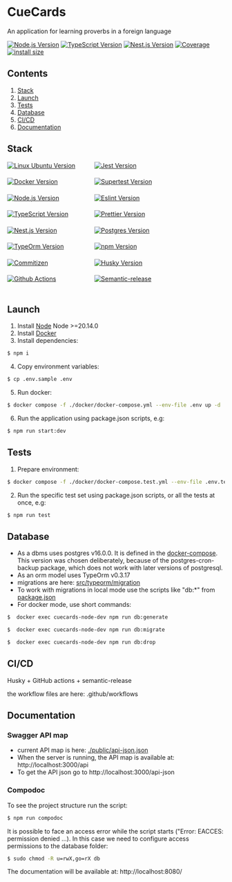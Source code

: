 # CueCards
<p style="display: block; width: 100%; text-align:left;">An application for learning proverbs in a foreign language</p>

<p style="display: block; width: 100%; text-align:left;">
  <a href="https://nodejs.org/en/about" target="_blank"><img src="https://img.shields.io/badge/Node.js-v18.16.0-blue?logo=nodedotjs" alt="Node.js Version" /></a>
  <a href="https://www.typescriptlang.org/" target="_blank"><img src="https://img.shields.io/badge/TypeScript-v4.7.4-blue?logo=typescript" alt="TypeScript Version" /></a>
  <a href="https://nestjs.com/" target="_blank"><img src="https://img.shields.io/badge/Nest.js-v9.4.2-blue?logo=nestjs" alt="Nest.js Version" /></a>
  <a href="" target="_blank"><img src="https://img.shields.io/badge/covarage-0%25-%2300c642?style=flat" alt="Coverage" /></a>
  <a href="" rel="nofollow"><img src="https://img.shields.io/badge/istall_size-0%20KB-%23ebdb32?style=flat" alt="install size"></a>
</p>

## Contents

1. [Stack](#Stack)
2. [Launch](#launch)
3. [Tests](#tests)
4. [Database](#tests)
5. [CI/CD](#cicd)
6. [Documentation](#documentation)

## Stack

<div>
    <div>
          <div style="display: flex; flex-wrap: wrap; height: 300px;">
            <div style="width: 40%; height: fit-content;"><a href="https://ubuntu.com/" target="_blank"><img src="https://img.shields.io/badge/Linux_Ubuntu-v22.04-blue?style=for-the-badge&logo=ubuntu" alt="Linux Ubuntu Version" /></a></div>
            <div style="width: 40%; height: fit-content;"><a href="https://jestjs.io/" target="_blank"><img src="https://img.shields.io/badge/Jest-v29.0.5-blue?style=for-the-badge&logo=jest" alt="Jest Version" /></a></div>
            <div style="width: 40%; height: fit-content;"><a href="https://www.docker.com/products/docker-desktop/" target="_blank"><img src="https://img.shields.io/badge/docker-v24.0.2-blue?style=for-the-badge&logo=docker" alt="Docker Version" /></a></div>
            <div style="width: 40%; height: fit-content;"><a href="https://www.npmjs.com/package/supertest" target="_blank"><img src="https://img.shields.io/badge/supertest-v6.1.3-blue?style=for-the-badge" alt="Supertest Version" /></a></div>
            <div style="width: 40%; height: fit-content;"><a href="https://nodejs.org/en/about" target="_blank"><img src="https://img.shields.io/badge/Node.js-v18.16.0-blue?style=for-the-badge&logo=nodedotjs" alt="Node.js Version" /></a></div>
            <div style="width: 40%; height: fit-content;"><a href="https://eslint.org/" target="_blank"><img src="https://img.shields.io/badge/eslint-v8.51.0-blue?style=for-the-badge&logo=eslint" alt="Eslint Version" /></a></div>
            <div style="width: 40%; height: fit-content;"><a href="https://www.typescriptlang.org/" target="_blank"><img src="https://img.shields.io/badge/TypeScript-v4.7.4-blue?style=for-the-badge&logo=typescript" alt="TypeScript Version" /></a></div>
            <div style="width: 40%; height: fit-content;"><a href="https://prettier.io/" target="_blank"><img src="https://img.shields.io/badge/prettier-v2.3.2-blue?style=for-the-badge&logo=prettier" alt="Prettier Version" /></a></div>
            <div style="width: 40%; height: fit-content;"><a href="https://nestjs.com/" target="_blank"><img src="https://img.shields.io/badge/Nest.js-v9.4.2-blue?style=for-the-badge&logo=nestjs" alt="Nest.js Version" /></a></div>
            <div style="width: 40%; height: fit-content;"><a href="https://www.postgresql.org/" target="_blank"><img src="https://img.shields.io/badge/postgresql-v14.0.0-blue?style=for-the-badge&logo=postgresql" alt="Postgres Version" /></a></div>
            <div style="width: 40%; height: fit-content;"><a href="https://typeorm.io/" target="_blank"><img src="https://img.shields.io/badge/typeorm-v0.3.17-blue?style=for-the-badge" alt="TypeOrm Version" /></a></div>
            <div style="width: 40%; height: fit-content;"><a href="https://www.npmjs.com/" target="_blank"><img src="https://img.shields.io/badge/npm-v9.5.1-blue?style=for-the-badge&logo=npm" alt="npm Version" /></a></div>
            <div style="width: 40%; height: fit-content;"><a href="https://github.com/commitizen/cz-cli" target="_blank"><img src="https://img.shields.io/badge/commitizen-cz_cli-blue?style=for-the-badge" alt="Commitizen" /></a></div>
            <div style="width: 40%; height: fit-content;"><a href="https://github.com/typicode/husky" target="_blank"><img src="https://img.shields.io/badge/husky-v.8.0.3-blue?style=for-the-badge" alt="Husky Version" /></a></div>
            <div style="width: 40%; height: fit-content;"><a href="https://docs.github.com/en/actions/learn-github-actions/understanding-github-actions" target="_blank"><img src="https://img.shields.io/badge/CICD-Github_actions-blue?style=for-the-badge&logo=githubactions" alt="Github Actions" /></a></div>
            <div style="width: 40%; height: fit-content;"><a href="https://github.com/semantic-release/semantic-release" target="_blank"><img src="https://img.shields.io/badge/semantic_release-v.22.0.8-blue?style=for-the-badge&logo=semanticrelease" alt="Semantic-release" /></a></div>
          </div>
    </div>
</div>

## Launch

1. Install <a href="https://nodejs.org/en" target="_blank">Node</a> Node >=20.14.0
2. Install <a href="https://www.docker.com/products/docker-desktop/" target="_blank">Docker</a>
3. Install dependencies:
``` bash
$ npm i
```
4. Copy environment variables:
``` bash
$ cp .env.sample .env
```
5. Run docker:
``` bash
$ docker compose -f ./docker/docker-compose.yml --env-file .env up -d
```
6. Run the application using package.json scripts, e.g:
``` bash
$ npm run start:dev
```
## Tests

1. Prepare environment:
``` bash
$ docker compose -f ./docker/docker-compose.test.yml --env-file .env.test up -d
```
2. Run the specific test set using package.json scripts, or all the tests at once, e.g:
``` bash
$ npm run test
```

## Database

* As a dbms uses postgres v16.0.0. It is defined in the [docker-compose](docker/docker-compose.yml). 
This version was chosen deliberately, because of the postgres-cron-backup package, which does not work with later versions of postgresql.
* As an orm model uses TypeOrm v0.3.17
* migrations are here: [src/typeorm/migration](src/typeorm/migration)
* To work with migrations in local mode use the scripts like "db:*" from [package.json](package.json)
* For docker mode, use short commands:

``` bash
$  docker exec cuecards-node-dev npm run db:generate
```
``` bash
$  docker exec cuecards-node-dev npm run db:migrate
```
``` bash
$  docker exec cuecards-node-dev npm run db:drop
```

## CI/CD

Husky + GitHub actions + semantic-release

the workflow files are here: .github/workflows

## Documentation
### Swagger API map
* current API map is here: [./public/api-json.json](./public/api-json.json)
* When the server is running, the API map is available at: http://localhost:3000/api
* To get the API json go to http://localhost:3000/api-json

### Compodoc
To see the project structure run the script:
``` bash
$ npm run compodoc
```
It is possible to face an access error while the script starts ("Error: EACCES: permission denied ...).
In this case we need to configure access permissions to the database folder: 
``` bash
$ sudo chmod -R u=rwX,go=rX db
```
The documentation will be available at: http://localhost:8080/
